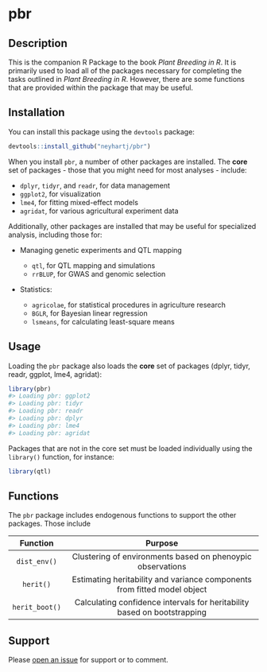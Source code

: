 
<!-- README.md is generated from README.Rmd. Please edit that file -->
pbr
===

Description
-----------

This is the companion R Package to the book *Plant Breeding in R*. It is primarily used to load all of the packages necessary for completing the tasks outlined in *Plant Breeding in R*. However, there are some functions that are provided within the package that may be useful.

Installation
------------

You can install this package using the `devtools` package:

``` r
devtools::install_github("neyhartj/pbr")
```

When you install `pbr`, a number of other packages are installed. The **core** set of packages - those that you might need for most analyses - include:

-   `dplyr`, `tidyr`, and `readr`, for data management
-   `ggplot2`, for visualization
-   `lme4`, for fitting mixed-effect models
-   `agridat`, for various agricultural experiment data

Additionally, other packages are installed that may be useful for specialized analysis, including those for:

-   Managing genetic experiments and QTL mapping

    -   `qtl`, for QTL mapping and simulations
    -   `rrBLUP`, for GWAS and genomic selection
-   Statistics:

    -   `agricolae`, for statistical procedures in agriculture research
    -   `BGLR`, for Bayesian linear regression
    -   `lsmeans`, for calculating least-square means

Usage
-----

Loading the `pbr` package also loads the **core** set of packages (dplyr, tidyr, readr, ggplot, lme4, agridat):

``` r
library(pbr)
#> Loading pbr: ggplot2
#> Loading pbr: tidyr
#> Loading pbr: readr
#> Loading pbr: dplyr
#> Loading pbr: lme4
#> Loading pbr: agridat
```

Packages that are not in the core set must be loaded individually using the `library()` function, for instance:

``` r
library(qtl)
```

Functions
---------

The `pbr` package includes endogenous functions to support the other packages. Those include

|    Function    |                                  Purpose                                 |
|:--------------:|:------------------------------------------------------------------------:|
|  `dist_env()`  |        Clustering of environments based on phenoypic observations        |
|    `herit()`   | Estimating heritability and variance components from fitted model object |
| `herit_boot()` | Calculating confidence intervals for heritability based on bootstrapping |

Support
-------

Please [open an issue](https://github.com/neyhartj/pbr/issues/new) for support or to comment.
